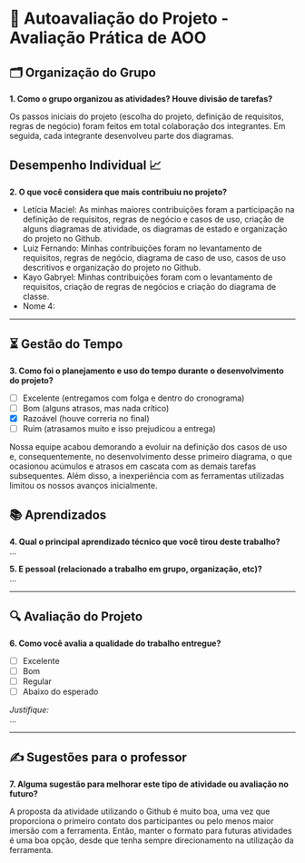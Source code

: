 # 🧠 Autoavaliação do Projeto - Avaliação Prática de AOO

## 🗂️ Organização do Grupo
**1. Como o grupo organizou as atividades? Houve divisão de tarefas?**

Os passos iniciais do projeto (escolha do projeto, definição de requisitos, regras de negócio) foram feitos em total colaboração dos integrantes. Em seguida, cada integrante desenvolveu parte dos diagramas.

## Desempenho Individual 📈
**2. O que você considera que mais contribuiu no projeto?**

- Letícia Maciel: As minhas maiores contribuições foram a participação na definição de requisitos, regras de negócio e casos de uso, criação de alguns diagramas de atividade, os diagramas de estado e organização do projeto no Github.
- Luiz Fernando: Minhas contribuições foram no levantamento de requisitos, regras de negócio, diagrama de caso de uso, casos de uso descritivos e organização do projeto no Github.
- Kayo Gabryel: Minhas contribuições foram com o levantamento de requisitos, criação de regras de negócios e criação do diagrama de classe.
- Nome 4: 



---

## ⏳ Gestão do Tempo
**3. Como foi o planejamento e uso do tempo durante o desenvolvimento do projeto?**

- [ ] Excelente (entregamos com folga e dentro do cronograma)
- [ ] Bom (alguns atrasos, mas nada crítico)
- [x] Razoável (houve correria no final)
- [ ] Ruim (atrasamos muito e isso prejudicou a entrega)

Nossa equipe acabou demorando a evoluir na definição dos casos de uso e, consequentemente, no desenvolvimento desse primeiro diagrama, o que ocasionou acúmulos e atrasos em cascata com as demais tarefas subsequentes. Além disso, a inexperiência com as ferramentas utilizadas limitou os nossos avanços inicialmente.

## 📚 Aprendizados
**4. Qual o principal aprendizado técnico que você tirou deste trabalho?**  
...

**5. E pessoal (relacionado a trabalho em grupo, organização, etc)?**  
...

---

## 🔍 Avaliação do Projeto
**6. Como você avalia a qualidade do trabalho entregue?**

- [ ] Excelente
- [ ] Bom
- [ ] Regular
- [ ] Abaixo do esperado

_Justifique:_  
...

---

## ✍️ Sugestões para o professor
**7. Alguma sugestão para melhorar este tipo de atividade ou avaliação no futuro?**  

A proposta da atividade utilizando o Github é muito boa, uma vez que proporciona o primeiro contato dos participantes ou pelo menos maior imersão com a ferramenta. Então, manter o formato para futuras atividades é uma boa opção, desde que tenha sempre direcionamento na utilização da ferramenta.
